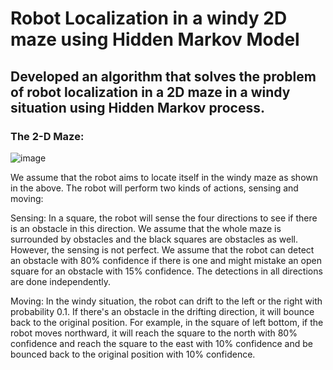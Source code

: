 # Robot Localization in a windy 2D maze using Hidden Markov Model

## Developed an algorithm that solves the problem of robot localization in a 2D maze in a windy situation using Hidden Markov process.

### The 2-D Maze:
![image](https://user-images.githubusercontent.com/34864587/210102650-69801437-a988-4312-9607-4939030c2ac8.png)

We assume that the robot aims to locate itself in the windy maze as shown in the above. The robot will perform two kinds of actions, sensing and moving:

Sensing: In a square, the robot will sense the four directions to see if there is an obstacle in this direction. We assume that the whole maze is surrounded by obstacles and the black squares are obstacles as well. However, the sensing is not perfect. We assume that the robot can detect an obstacle with 80% confidence if there is one and might mistake an open square for an obstacle with 15% confidence. The detections in all directions are done independently.

Moving: In the windy situation, the robot can drift to the left or the right with probability 0.1. If there's an obstacle in the drifting direction, it will bounce back to the original position. For example, in the square of left bottom, if the robot moves northward, it will reach the square to the north with 80% confidence and reach the square to the east with 10% confidence and be bounced back to the original position with 10% confidence.
